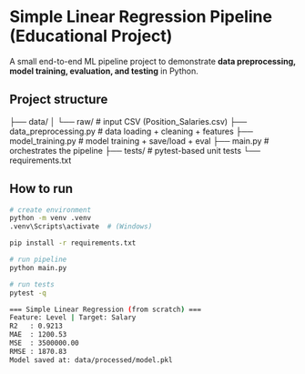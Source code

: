 # Simple Linear Regression Pipeline (Educational Project)

A small end-to-end ML pipeline project to demonstrate **data preprocessing, model training, evaluation, and testing** in Python.

## Project structure

├── data/
│ └── raw/ # input CSV (Position_Salaries.csv)
├── data_preprocessing.py # data loading + cleaning + features
├── model_training.py # model training + save/load + eval
├── main.py # orchestrates the pipeline
├── tests/ # pytest-based unit tests
└── requirements.txt

## How to run

```bash
# create environment
python -m venv .venv
.venv\Scripts\activate  # (Windows)

pip install -r requirements.txt

# run pipeline
python main.py

# run tests
pytest -q

=== Simple Linear Regression (from scratch) ===
Feature: Level | Target: Salary
R2   : 0.9213
MAE  : 1200.53
MSE  : 3500000.00
RMSE : 1870.83
Model saved at: data/processed/model.pkl
```
